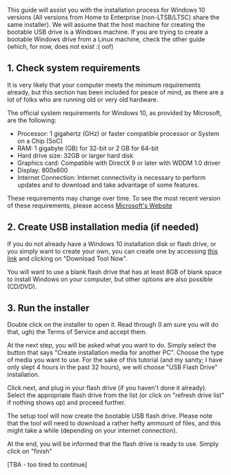 This guide will assist you with the installation process for Windows 10 versions (All versions from Home to Enterprise (non-LTSB/LTSC) share the same installer).
We will assume that the host machine for creating the bootable USB drive is a Windows machine. If you are trying to create a bootable Windows drive from a Linux machine, check the other guide (which, for now, does not exist :( oof)

## 1. Check system requirements
It is very likely that your computer meets the minimum requirements already, but this section has been included for peace of mind, as there are a lot of folks who are running old or very old hardware.

The official system requirements for Windows 10, as provided by Microsoft, are the following:

- Processor:	1 gigahertz (GHz) or faster compatible processor or System on a Chip (SoC)
- RAM: 	1 gigabyte (GB) for 32-bit or 2 GB for 64-bit 
- Hard drive size: 32GB or larger hard disk
- Graphics card:	Compatible with DirectX 9 or later with WDDM 1.0 driver
- Display:	800x600
- Internet Connection:	Internet connectivity is necessary to perform updates and to download and take advantage of some features. 

These requirements may change over time. To see the most recent version of these requirements, please access [Microsoft's Website](https://www.microsoft.com/en-us/windows/windows-10-specifications)

## 2. Create USB installation media (if needed)
If you do not already have a Windows 10 installation disk or flash drive, or you simply want to create your own, you can create one by accessing [this link](https://www.microsoft.com/en-us/software-download/windows10) and clicking on "Download Tool Now".

You will want to use a blank flash drive that has at least 8GB of blank space to install Windows on your computer, but other options are also possible (CD/DVD).

## 3. Run the installer
Double click on the installer to open it. Read through (I am sure you will do that, ugh) the Terms of Service and accept them.

At the next step, you will be asked what you want to do. Simply select the button that says "Create installation media for another PC".
Choose the type of media you want to use. For the sake of this tutorial (and my sanity; I have only slept 4 hours in the past 32 hours), we will choose "USB Flash Drive" installation.

Click next, and plug in your flash drive (if you haven't done it already). Select the appropriate flash drive from the list (or click on "refresh drive list" if nothing shows up) and proceed further.

The setup tool will now create the bootable USB flash drive. Please note that the tool will need to download a rather hefty ammount of files, and this might take a while (depending on your internet connection).

At the end, you will be informed that the flash drive is ready to use. Simply click on "finish"

[TBA - too tired to continue]
